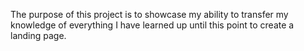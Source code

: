 The purpose of this project is to showcase my ability to transfer my knowledge of everything I have learned up until this point to create a landing page.